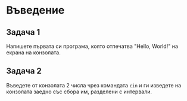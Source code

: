 # Въведение

## Задача 1

Напишете първата си програма, която отпечатва "Hello, World!" на екрана на конзолата.

## Задача 2

Въведете от конзолата 2 числа чрез командата <code>cin</code> и ги изведете на конзолата заедно със сбора им, разделени с интервали.